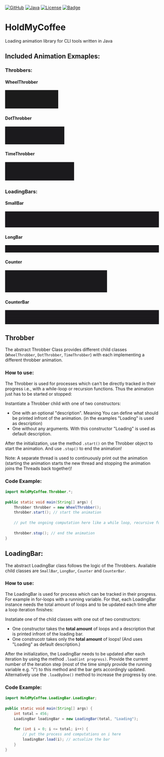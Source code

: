 [![GitHub](https://img.shields.io/badge/GitHub-HoldMyCoffee+-b07219?logo=github)](https://github.com/AbUndMax/HoldMyCoffee)
[![Java](https://img.shields.io/badge/Java-11+-b07219)](https://openjdk.org/projects/jdk/11/)
[![License](https://img.shields.io/badge/License-CC_BY--NC_4.0-blue)](https://github.com/AbUndMax/HoldMyCoffee/blob/main/LICENSE.md)
[![Badge](https://img.shields.io/github/v/release/AbUndMax/HoldMyCoffee?color=brightgreen)](https://github.com/AbUndMax/HoldMyCoffee/releases/latest)

# HoldMyCoffee
Loading animation library for CLI tools written in Java

## Included Animation Exmaples:
### Throbbers:

#### WheelThrobber
![WheelThrobber.gif](animations/WheelThrobber.gif)

#### DotThrobber
![DotThrobber.gif](animations/DotThrobber.gif)

#### TimeThrobber
![TimeThrobber.gif](animations/TimeThrobber.gif)

### LoadingBars:
#### SmallBar
![SmallBar.gif](animations/SmallBar.gif)

#### LongBar
![LongBar.gif](animations/LongBar.gif)

#### Counter
![Counter.gif](animations/Counter.gif)

#### CounterBar
![CounterBar.gif](animations/CounterBar.gif)

## Throbber
The abstract Throbber Class provides different child classes (`WheelThrobber`, `DotThrobber`, `TimeThrobber`) 
with each implementing a different throbber animation.
### How to use:
The Throbber is used for processes which can't be directly tracked in their progress 
i.e., with a while-loop or recursion functions. Thus the animation just has to be started
or stopped:

Instantiate a Throbber child with one of two constructors:
* One with an optional "description". 
Meaning You can define what should be printed infront of the animation. (in the examples "Loading" is used 
as description)
* One without any arguments. With this constructor "Loading" is used as default description.

After the initialization, use the method `.start()` on the Throbber object to start the animation.
And use `.stop()` to end the animation!

Note: A separate thread is used to continuously print out the animation (starting the animation starts the new 
thread and stopping the animation joins the Threads back together)!

### Code Example:
```Java
import HoldMyCoffee.Throbber.*;

public static void main(String[] args) {
    Throbber throbber = new WheelThrobber();
    throbber.start(); // start the animation

    // put the ongoing computation here like a while loop, recursive functions or something else.

    throbber.stop(); // end the animation
}
```

## LoadingBar:
The abstract LoadingBar class follows the logic of the Throbbers.
Available child classes are `SmallBar`, `LongBar`, `Counter` and `CounterBar`.

### How to use:
The LoadingBar is used for process which can be tracked in their progress.
For example in for-loops with a running variable. For that, each LoadingBar
instance needs the total amount of loops and to be updated each time after a loop
iteration finishes:

Instatiate one of the child classes with one out of two constructors:
* One constructor takes the **total amount** of loops and a description that is
printed infront of the loading bar.
* One construcotr takes only the **total amount** of loops!
(And uses "Loading" as default description.)

After the initialization, the LoadingBar needs to be updated after each iteration by using the
method `.load(int progress)`.
Provide the current number of the iteration step 
(most of the time simply provide the running variable e.g. "i") to this method
and the bar gets accordingly updated.
Alternatively use the `.loadByOne()` method to increase the progress by one. 

### Code Example:
```Java
import HoldMyCoffee.LoadingBar.LoadingBar;

public static void main(String[] args) {
    int total = 456;
    LoadingBar loadingBar = new LoadingBar(total, "Loading");

    for (int i = 0; i <= total; i++) {
        // put the process and computations on i here
        loadingBar.load(i); // actualize the bar
    }
}
```

